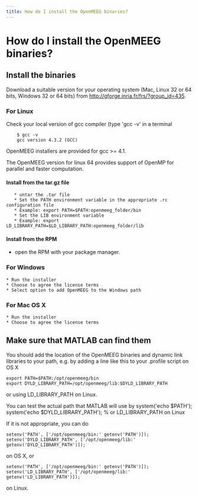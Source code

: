 ```yaml
---
title: How do I install the OpenMEEG binaries?
---
```


# How do I install the OpenMEEG binaries?

## Install the binaries

Download a suitable version for your operating system (Mac, Linux 32 or 64 bits, Windows 32 or 64 bits) from http://gforge.inria.fr/frs/?group_id=435.

### For Linux

Check your local version of gcc compiler (type 'gcc -v' in a terminal

        $ gcc -v
        gcc version 4.3.2 (GCC)

OpenMEEG installers are provided for gcc >= 4.1. 
    
The OpenMEEG version for linux 64 provides support of OpenMP for parallel and faster computation.

#### Install from the tar.gz file

       * untar the .tar file
       * Set the PATH environment variable in the appropriate .rc configuration file
       * Example: export PATH=$PATH:openmeeg_folder/bin
       * Set the LIB environment variable 
       * Example: export LD_LIBRARY_PATH=$LD_LIBRARY_PATH:openmeeg_folder/lib

#### Install from the RPM

*  open the RPM with your package manager.
    
### For Windows

    * Run the installer
    * Choose to agree the license terms
    * Select option to add OpenMEEG to the Windows path

### For Mac OS X

    * Run the installer
    * Choose to agree the license terms

## Make sure that MATLAB can find them

You should add the location of the OpenMEEG binaries and dynamic link libraries to your path, e.g. by adding a line like this to your .profile script on OS X

    export PATH=$PATH:/opt/openmeeg/bin
    export DYLD_LIBRARY_PATH=/opt/openmeeg/lib:$DYLD_LIBRARY_PATH

or using LD_LIBRARY_PATH on Linux.

You can test the actual path that MATLAB will use by 
    system('echo $PATH');
    system('echo $DYLD_LIBRARY_PATH'); % or LD_LIBRARY_PATH on Linux
    
If it is not appropriate, you can do

    setenv('PATH', ['/opt/openmeeg/bin:' getenv('PATH')]);
    setenv('DYLD_LIBRARY_PATH', ['/opt/openmeeg/lib:' getenv('DYLD_LIBRARY_PATH')]);
    
on OS X, or 

    setenv('PATH', ['/opt/openmeeg/bin:' getenv('PATH')]);
    setenv('LD_LIBRARY_PATH', ['/opt/openmeeg/lib:' getenv('LD_LIBRARY_PATH')]);

on Linux.
